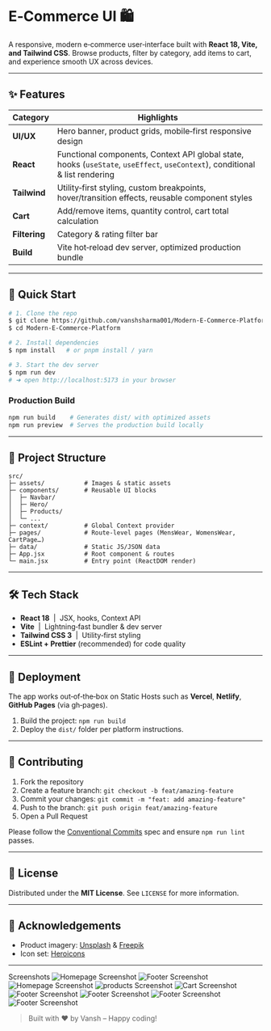 # E‑Commerce UI 🛍️

A responsive, modern e‑commerce user‑interface built with **React 18, Vite, and Tailwind CSS**. Browse products, filter by category, add items to cart, and experience smooth UX across devices.

---

## ✨ Features

| Category      | Highlights                                                                                                                   |
| ------------- | ---------------------------------------------------------------------------------------------------------------------------- |
| **UI/UX**     | Hero banner, product grids, mobile‑first responsive design                               |
| **React**     | Functional components, Context API global state, hooks (`useState`, `useEffect`, `useContext`), conditional & list rendering |
| **Tailwind**  | Utility‑first styling, custom breakpoints, hover/transition effects, reusable component styles                               |
| **Cart**      | Add/remove items, quantity control, cart total calculation                                                                   |
| **Filtering** | Category & rating filter bar                                                                    |
| **Build**     | Vite hot‑reload dev server, optimized production bundle                                                                      |

---

## 🏁 Quick Start

```bash
# 1. Clone the repo
$ git clone https://github.com/vanshsharma001/Modern-E-Commerce-Platform.git
$ cd Modern-E-Commerce-Platform

# 2. Install dependencies
$ npm install   # or pnpm install / yarn

# 3. Start the dev server
$ npm run dev
# ➜ open http://localhost:5173 in your browser
```

### Production Build

```bash
npm run build    # Generates dist/ with optimized assets
npm run preview  # Serves the production build locally
```

---

## 📂 Project Structure

```
src/
├─ assets/           # Images & static assets
├─ components/       # Reusable UI blocks
│  ├─ Navbar/
│  ├─ Hero/
│  ├─ Products/
│  └─ ...
├─ context/          # Global Context provider
├─ pages/            # Route‑level pages (MensWear, WomensWear, CartPage…)
├─ data/             # Static JS/JSON data
├─ App.jsx           # Root component & routes
└─ main.jsx          # Entry point (ReactDOM render)
```

---

## 🛠️ Tech Stack

* **React 18**  |  JSX, hooks, Context API
* **Vite**  |  Lightning‑fast bundler & dev server
* **Tailwind CSS 3**  |  Utility‑first styling
* **ESLint + Prettier** (recommended) for code quality

---

## 🚀 Deployment

The app works out‑of‑the‑box on Static Hosts such as **Vercel**, **Netlify**, **GitHub Pages** (via gh‑pages).

1. Build the project: `npm run build`
2. Deploy the `dist/` folder per platform instructions.

---

## 👥 Contributing

1. Fork the repository
2. Create a feature branch: `git checkout -b feat/amazing‑feature`
3. Commit your changes: `git commit -m "feat: add amazing‑feature"`
4. Push to the branch: `git push origin feat/amazing‑feature`
5. Open a Pull Request

Please follow the [Conventional Commits](https://www.conventionalcommits.org/) spec and ensure `npm run lint` passes.

---

## 📄 License

Distributed under the **MIT License**. See `LICENSE` for more information.

---

## 🙏 Acknowledgements

* Product imagery: [Unsplash](https://unsplash.com/) & [Freepik](https://www.freepik.com/)
* Icon set: [Heroicons](https://heroicons.com/)

---
Screenshots
![Homepage Screenshot](./src/assets/screenshots/Desktop.jpeg)
![Footer Screenshot](./src/assets/screenshots/desktop-footer.jpeg)
![Homepage Screenshot](./src/assets/screenshots/mobile-home.png)
![products Screenshot](./src/assets/screenshots/mobile-products.png)
![Cart Screenshot](./src/assets/screenshots/mobile-cart.png)
![Footer Screenshot](./src/assets/screenshots/footer.png)
![Footer Screenshot](./src/assets/screenshots/cart.jpeg)
![Footer Screenshot](./src/assets/screenshots/Men.jpeg)
![Footer Screenshot](./src/assets/screenshots/women.jpeg)







> Built with ❤️ by Vansh – Happy coding!
